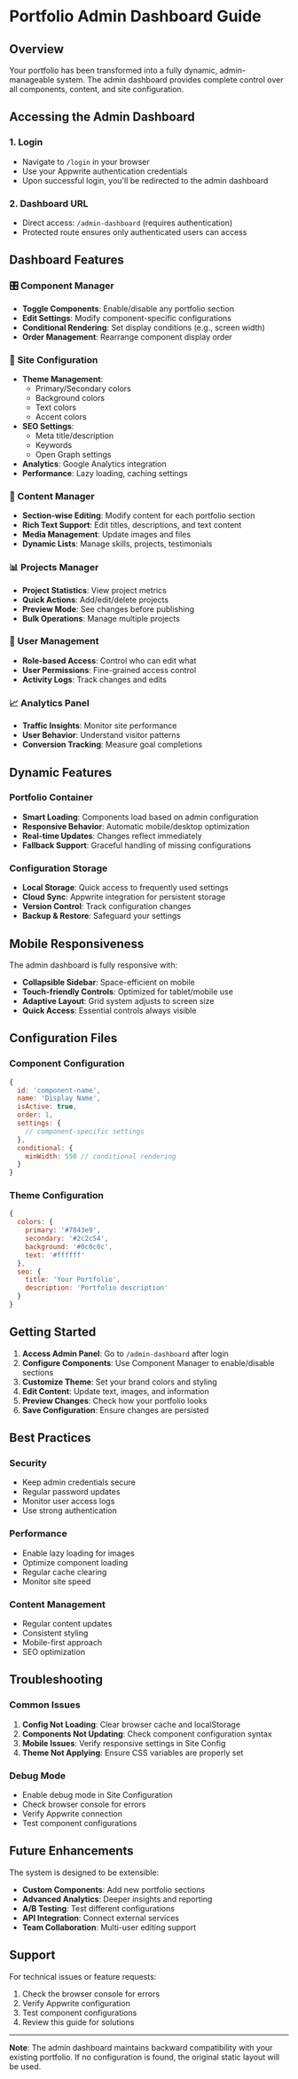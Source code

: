 # Portfolio Admin Dashboard Guide

## Overview
Your portfolio has been transformed into a fully dynamic, admin-manageable system. The admin dashboard provides complete control over all components, content, and site configuration.

## Accessing the Admin Dashboard

### 1. Login
- Navigate to `/login` in your browser
- Use your Appwrite authentication credentials
- Upon successful login, you'll be redirected to the admin dashboard

### 2. Dashboard URL
- Direct access: `/admin-dashboard` (requires authentication)
- Protected route ensures only authenticated users can access

## Dashboard Features

### 🎛️ Component Manager
- **Toggle Components**: Enable/disable any portfolio section
- **Edit Settings**: Modify component-specific configurations
- **Conditional Rendering**: Set display conditions (e.g., screen width)
- **Order Management**: Rearrange component display order

### 🎨 Site Configuration
- **Theme Management**: 
  - Primary/Secondary colors
  - Background colors
  - Text colors
  - Accent colors
- **SEO Settings**:
  - Meta title/description
  - Keywords
  - Open Graph settings
- **Analytics**: Google Analytics integration
- **Performance**: Lazy loading, caching settings

### 📝 Content Manager
- **Section-wise Editing**: Modify content for each portfolio section
- **Rich Text Support**: Edit titles, descriptions, and text content
- **Media Management**: Update images and files
- **Dynamic Lists**: Manage skills, projects, testimonials

### 📊 Projects Manager
- **Project Statistics**: View project metrics
- **Quick Actions**: Add/edit/delete projects
- **Preview Mode**: See changes before publishing
- **Bulk Operations**: Manage multiple projects

### 👥 User Management
- **Role-based Access**: Control who can edit what
- **User Permissions**: Fine-grained access control
- **Activity Logs**: Track changes and edits

### 📈 Analytics Panel
- **Traffic Insights**: Monitor site performance
- **User Behavior**: Understand visitor patterns
- **Conversion Tracking**: Measure goal completions

## Dynamic Features

### Portfolio Container
- **Smart Loading**: Components load based on admin configuration
- **Responsive Behavior**: Automatic mobile/desktop optimization
- **Real-time Updates**: Changes reflect immediately
- **Fallback Support**: Graceful handling of missing configurations

### Configuration Storage
- **Local Storage**: Quick access to frequently used settings
- **Cloud Sync**: Appwrite integration for persistent storage
- **Version Control**: Track configuration changes
- **Backup & Restore**: Safeguard your settings

## Mobile Responsiveness

The admin dashboard is fully responsive with:
- **Collapsible Sidebar**: Space-efficient on mobile
- **Touch-friendly Controls**: Optimized for tablet/mobile use
- **Adaptive Layout**: Grid system adjusts to screen size
- **Quick Access**: Essential controls always visible

## Configuration Files

### Component Configuration
```javascript
{
  id: 'component-name',
  name: 'Display Name',
  isActive: true,
  order: 1,
  settings: {
    // component-specific settings
  },
  conditional: {
    minWidth: 550 // conditional rendering
  }
}
```

### Theme Configuration
```javascript
{
  colors: {
    primary: '#7843e9',
    secondary: '#2c2c54',
    background: '#0c0c0c',
    text: '#ffffff'
  },
  seo: {
    title: 'Your Portfolio',
    description: 'Portfolio description'
  }
}
```

## Getting Started

1. **Access Admin Panel**: Go to `/admin-dashboard` after login
2. **Configure Components**: Use Component Manager to enable/disable sections
3. **Customize Theme**: Set your brand colors and styling
4. **Edit Content**: Update text, images, and information
5. **Preview Changes**: Check how your portfolio looks
6. **Save Configuration**: Ensure changes are persisted

## Best Practices

### Security
- Keep admin credentials secure
- Regular password updates
- Monitor user access logs
- Use strong authentication

### Performance
- Enable lazy loading for images
- Optimize component loading
- Regular cache clearing
- Monitor site speed

### Content Management
- Regular content updates
- Consistent styling
- Mobile-first approach
- SEO optimization

## Troubleshooting

### Common Issues
1. **Config Not Loading**: Clear browser cache and localStorage
2. **Components Not Updating**: Check component configuration syntax
3. **Mobile Issues**: Verify responsive settings in Site Config
4. **Theme Not Applying**: Ensure CSS variables are properly set

### Debug Mode
- Enable debug mode in Site Configuration
- Check browser console for errors
- Verify Appwrite connection
- Test component configurations

## Future Enhancements

The system is designed to be extensible:
- **Custom Components**: Add new portfolio sections
- **Advanced Analytics**: Deeper insights and reporting
- **A/B Testing**: Test different configurations
- **API Integration**: Connect external services
- **Team Collaboration**: Multi-user editing support

## Support

For technical issues or feature requests:
1. Check the browser console for errors
2. Verify Appwrite configuration
3. Test component configurations
4. Review this guide for solutions

---

**Note**: The admin dashboard maintains backward compatibility with your existing portfolio. If no configuration is found, the original static layout will be used.
